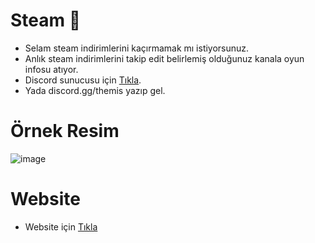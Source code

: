 # Steam 👋

- Selam steam indirimlerini kaçırmamak mı istiyorsunuz.
- Anlık steam indirimlerini takip edit belirlemiş olduğunuz kanala oyun infosu atıyor.
- Discord sunucusu için [Tıkla](https://skydev.com.tr/discord).
- Yada discord.gg/themis yazıp gel.
  
# Örnek Resim

![image](https://github.com/This-null/discord-null-steam/assets/60463845/90c17b6a-6e03-4c50-aa9b-2125a1bff3ac)


# Website

- Website için [Tıkla](https://skydev.com.tr)
